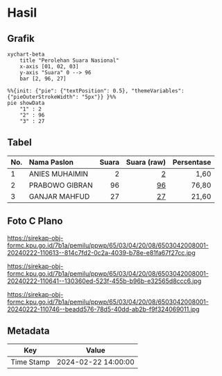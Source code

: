 # Hasil

## Grafik

```mermaid
xychart-beta
    title "Perolehan Suara Nasional"
    x-axis [01, 02, 03]
    y-axis "Suara" 0 --> 96
    bar [2, 96, 27]
```

```mermaid
%%{init: {"pie": {"textPosition": 0.5}, "themeVariables": {"pieOuterStrokeWidth": "5px"}} }%%
pie showData
    "1" : 2
    "2" : 96
    "3" : 27
```

## Tabel

| No. | Nama Paslon    | Suara | Suara (raw) | Persentase |
|:--- |:-------------- | -----:| -----------:| ----------:|
| 1   | ANIES MUHAIMIN | 2     | [2][p-1]    | 1,60       |
| 2   | PRABOWO GIBRAN | 96    | [96][p-2]   | 76,80      |
| 3   | GANJAR MAHFUD  | 27    | [27][p-3]   | 21,60      |


[p-1]: https://github.com/gigit-pemilu/pemilu-2024/blob/main/pilpres/hitung-suara/sub/65-kalimantan-utara/sub/03-nunukan/sub/04-lumbis/sub/2008-sapuyan/sub/001-tps/sub/paslon-1.txt
[p-2]: https://github.com/gigit-pemilu/pemilu-2024/blob/main/pilpres/hitung-suara/sub/65-kalimantan-utara/sub/03-nunukan/sub/04-lumbis/sub/2008-sapuyan/sub/001-tps/sub/paslon-2.txt
[p-3]: https://github.com/gigit-pemilu/pemilu-2024/blob/main/pilpres/hitung-suara/sub/65-kalimantan-utara/sub/03-nunukan/sub/04-lumbis/sub/2008-sapuyan/sub/001-tps/sub/paslon-3.txt

## Foto C Plano

https://sirekap-obj-formc.kpu.go.id/7b1a/pemilu/ppwp/65/03/04/20/08/6503042008001-20240222-110613--814c7fd2-0c2a-4039-b78e-e81fa67f27cc.jpg

https://sirekap-obj-formc.kpu.go.id/7b1a/pemilu/ppwp/65/03/04/20/08/6503042008001-20240222-110641--130360ed-523f-455b-b96b-e32565d8ccc6.jpg

https://sirekap-obj-formc.kpu.go.id/7b1a/pemilu/ppwp/65/03/04/20/08/6503042008001-20240222-110746--beadd576-78d5-40dd-ab2b-f9f324069011.jpg


## Metadata

| Key        | Value               |
| ---------- | ------------------- |
| Time Stamp | 2024-02-22 14:00:00 |



